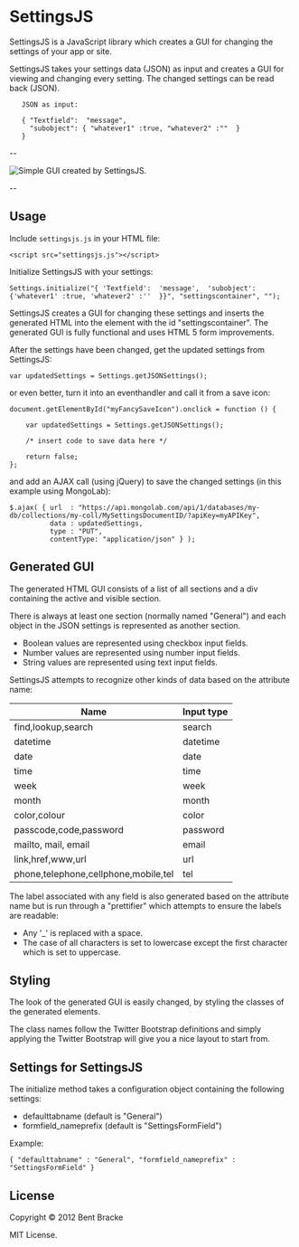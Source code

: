 # SettingsJS

SettingsJS is a JavaScript library which creates a GUI for changing the settings of your app or site.

SettingsJS takes your settings data (JSON) as input and creates a GUI for viewing and changing every setting. The changed settings can be read back (JSON).

       JSON as input:
        
       { "Textfield":  "message", 
         "subobject": { "whatever1" :true, "whatever2" :""  }
       }
          

--

![Simple GUI created by SettingsJS](http://dl.dropbox.com/u/2655896/simplegui_small.png).

--

## Usage

Include `settingsjs.js` in your HTML file:

    <script src="settingsjs.js"></script>


Initialize SettingsJS with your settings:

	Settings.initialize("{ 'Textfield':  'message',  'subobject': {'whatever1' :true, 'whatever2' :''  }}", "settingscontainer", "");


SettingsJS creates a GUI for changing these settings and inserts the generated HTML into the element with the id "settingscontainer".
The generated GUI is fully functional and uses HTML 5 form improvements.

After the settings have been changed, get the updated settings from SettingsJS:

	var updatedSettings = Settings.getJSONSettings();

or even better, turn it into an eventhandler and call it from a save icon:


	document.getElementById("myFancySaveIcon").onclick = function () {
	
  		var updatedSettings = Settings.getJSONSettings();
  		
  		/* insert code to save data here */
  		
  		return false; 	
	};

and add an AJAX call (using jQuery) to save the changed settings (in this example using MongoLab):

	$.ajax( { url  : "https://api.mongolab.com/api/1/databases/my-db/collections/my-coll/MySettingsDocumentID/?apiKey=myAPIKey",
          	  data : updatedSettings,
          	  type : "PUT",
              contentType: "application/json" } ); 
          

## Generated GUI

The generated HTML GUI consists of a list of all sections and a div containing the active and visible section.

There is always at least one section (normally named "General") and each object in the JSON settings is represented as another section.

* Boolean values are represented using checkbox input fields.
* Number values are represented using number input fields.
* String values are represented using text input fields.

SettingsJS attempts to recognize other kinds of data based on the attribute name:

| Name         | Input type        |
|--------------|-------------------|
| find,lookup,search | search            |
| datetime 	   | datetime          |
| date         | date              |
| time         | time              |
| week         | week              |
| month        | month             |
| color,colour | color             | 
| passcode,code,password | password|
| mailto, mail, email    | email   |
| link,href,www,url      | url     |
| phone,telephone,cellphone,mobile,tel    | tel     |


The label associated with any field is also generated based on the attribute name but is run through a "prettifier" which attempts to ensure the labels are readable:


* Any '_' is replaced with a space.
* The case of all characters is set to lowercase except the first character which is set to uppercase.


## Styling

The look of the generated GUI is easily changed, by styling the classes of the generated elements.

The class names follow the Twitter Bootstrap definitions and simply applying the Twitter Bootstrap will give you a nice layout to start from.


## Settings for SettingsJS

The initialize method takes a configuration object containing the following settings:

* defaulttabname (default is "General")
* formfield_nameprefix (default is "SettingsFormField")

Example:

	{ "defaulttabname" : "General", "formfield_nameprefix" : "SettingsFormField" }

## License

Copyright &copy; 2012 Bent Bracke

MIT License.
